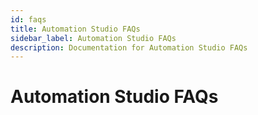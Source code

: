 ```yaml
---
id: faqs
title: Automation Studio FAQs
sidebar_label: Automation Studio FAQs
description: Documentation for Automation Studio FAQs
---
```


# Automation Studio FAQs

